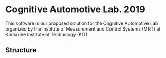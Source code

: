 # Cognitive Automotive Lab. 2019
This software is our proposed solution for the Cognitive Automotive Lab organized by the Institute of Measurement and Control Systems (MRT) at Karlsruhe Institute of Technology (KIT) 

## Structure
